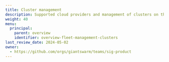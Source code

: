 ```yaml
---
title: Cluster management
description: Supported cloud providers and management of clusters on the Giant Swarm platform.
weight: 40
menu:
  principal:
    parent: overview
    identifier: overview-fleet-management-clusters
last_review_date: 2024-05-02
owner:
  - https://github.com/orgs/giantswarm/teams/sig-product
---
```

